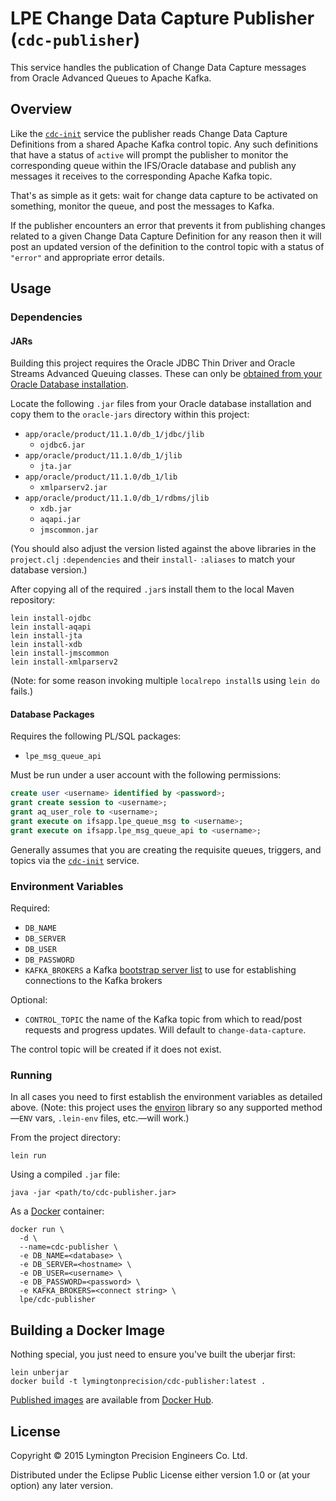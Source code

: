 # LPE Change Data Capture Publisher (`cdc-publisher`)

This service handles the publication of Change Data Capture messages
from Oracle Advanced Queues to Apache Kafka.

## Overview

Like the [`cdc-init`] service the publisher reads Change Data Capture
Definitions from a shared Apache Kafka control topic. Any such
definitions that have a status of `active` will prompt the publisher
to monitor the corresponding queue within the IFS/Oracle database and
publish any messages it receives to the corresponding Apache Kafka
topic.

That's as simple as it gets: wait for change data capture to be
activated on something, monitor the queue, and post the messages to
Kafka.

If the publisher encounters an error that prevents it from publishing
changes related to a given Change Data Capture Definition for any
reason then it will post an updated version of the definition to the
control topic with a status of `"error"` and appropriate error details.

[`cdc-init`]: https://github.com/lymingtonprecision/cdc-init

## Usage

### Dependencies

#### JARs

Building this project requires the Oracle JDBC Thin Driver and Oracle
Streams Advanced Queuing classes. These can only be
[obtained from your Oracle Database installation][oracle-jar-deps].

Locate the following `.jar` files from your Oracle database
installation and copy them to the `oracle-jars` directory within this
project:

* `app/oracle/product/11.1.0/db_1/jdbc/jlib`
  * `ojdbc6.jar`
* `app/oracle/product/11.1.0/db_1/jlib`
  * `jta.jar`
* `app/oracle/product/11.1.0/db_1/lib`
  * `xmlparserv2.jar`
* `app/oracle/product/11.1.0/db_1/rdbms/jlib`
  * `xdb.jar`
  * `aqapi.jar`
  * `jmscommon.jar`

(You should also adjust the version listed against the above libraries
in the `project.clj` `:dependencies` and their `install-` `:aliases`
to match your database version.)

After copying all of the required `.jar`s install them to the local
Maven repository:

    lein install-ojdbc
    lein install-aqapi
    lein install-jta
    lein install-xdb
    lein install-jmscommon
    lein install-xmlparserv2

(Note: for some reason invoking multiple `localrepo install`s using
`lein do` fails.)

[oracle-jar-deps]: http://docs.oracle.com/cd/E11882_01/server.112/e11013/aq_envir.htm#ADQUE2544

#### Database Packages

Requires the following PL/SQL packages:

* `lpe_msg_queue_api`

Must be run under a user account with the following permissions:

```sql
create user <username> identified by <password>;
grant create session to <username>;
grant aq_user_role to <username>;
grant execute on ifsapp.lpe_queue_msg to <username>;
grant execute on ifsapp.lpe_msg_queue_api to <username>;
```

Generally assumes that you are creating the requisite queues,
triggers, and topics via the [`cdc-init`](../cdc-init) service.

### Environment Variables

Required:

* `DB_NAME`
* `DB_SERVER`
* `DB_USER`
* `DB_PASSWORD`
* `KAFKA_BROKERS` a Kafka [bootstrap server list][kafka-prod-conf]
  to use for establishing connections to the Kafka brokers

[kafka-prod-conf]: http://kafka.apache.org/documentation.html#producerconfigs

Optional:

* `CONTROL_TOPIC` the name of the Kafka topic from which to read/post
  requests and progress updates. Will default to `change-data-capture`.

The control topic will be created if it does not exist.

### Running

In all cases you need to first establish the environment variables as
detailed above. (Note: this project uses the [environ] library so any
supported method—`ENV` vars, `.lein-env` files, etc.—will work.)

From the project directory:

    lein run

Using a compiled `.jar` file:

    java -jar <path/to/cdc-publisher.jar>

As a [Docker] container:

    docker run \
      -d \
      --name=cdc-publisher \
      -e DB_NAME=<database> \
      -e DB_SERVER=<hostname> \
      -e DB_USER=<username> \
      -e DB_PASSWORD=<password> \
      -e KAFKA_BROKERS=<connect string> \
      lpe/cdc-publisher

[environ]: https://github.com/weavejester/environ
[Docker]: https://www.docker.com/

## Building a Docker Image

Nothing special, you just need to ensure you've built the uberjar first:

    lein unberjar
    docker build -t lymingtonprecision/cdc-publisher:latest .

[Published images] are available from [Docker Hub].

[Published images]: https://hub.docker.com/r/lymingtonprecision/cdc-publisher/
[Docker Hub]: https://hub.docker.com

## License

Copyright © 2015 Lymington Precision Engineers Co. Ltd.

Distributed under the Eclipse Public License either version 1.0 or (at
your option) any later version.
